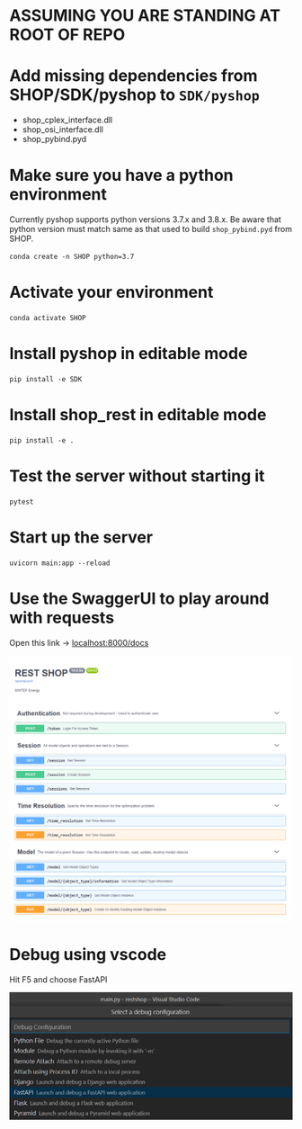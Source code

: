 
# ASSUMING YOU ARE STANDING AT ROOT OF REPO

# Add missing dependencies from SHOP/SDK/pyshop to `SDK/pyshop`

- shop_cplex_interface.dll
- shop_osi_interface.dll
- shop_pybind.pyd

# Make sure you have a python environment

Currently pyshop supports python versions 3.7.x and 3.8.x.
Be aware that python version must match same as that used to build `shop_pybind.pyd` from SHOP.

`conda create -n SHOP python=3.7`

# Activate your environment

`conda activate SHOP`

# Install pyshop in editable mode

`pip install -e SDK`

# Install shop_rest in editable mode

`pip install -e .`

# Test the server without starting it

`pytest`

# Start up the server

`uvicorn main:app --reload`

# Use the SwaggerUI to play around with requests

Open this link -> [localhost:8000/docs](localhost:8000/docs)

![swagger-ui](swagger-ui.png "swagger-ui")


# Debug using vscode

Hit F5 and choose FastAPI

![vscode dropdown F5](debug_vscode_dropdown.png "vscode dropdown F5")
